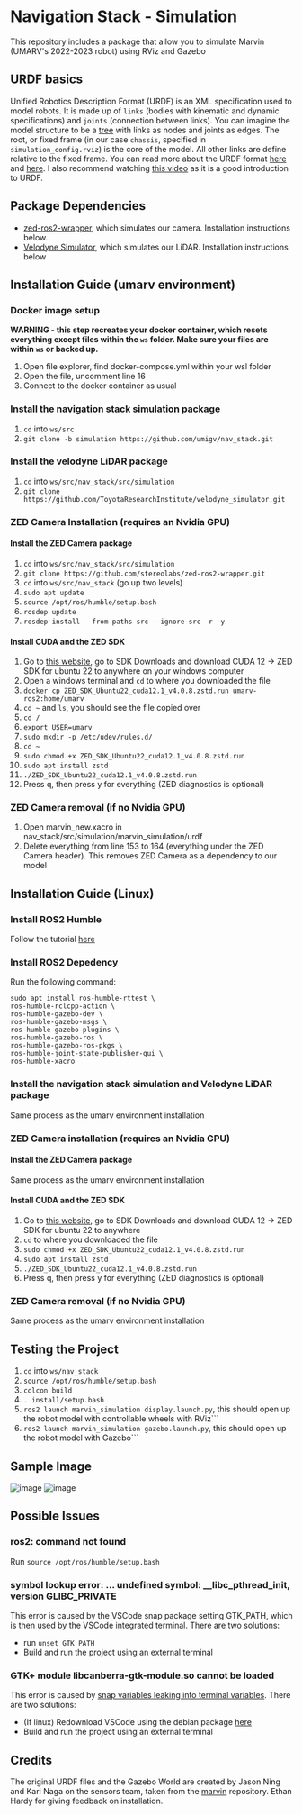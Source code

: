 # Navigation Stack - Simulation
This repository includes a package that allow you to simulate Marvin (UMARV's 2022-2023 robot) using RViz and Gazebo

## URDF basics
Unified Robotics Description Format (URDF) is an XML specification used to model robots. It is made up of ```links``` (bodies with kinematic and dynamic specifications) and ```joints``` (connection between links). You can imagine the model structure to be a [tree](https://en.wikipedia.org/wiki/Tree_(data_structure)) with links as nodes and joints as edges. The root, or fixed frame (in our case ```chassis```, specified in ```simulation_config.rviz```) is the core of the model. All other links are define relative to the fixed frame. You can read more about the URDF format [here](https://wiki.ros.org/urdf/XML) and [here](https://navigation.ros.org/setup_guides/urdf/setup_urdf.html#urdf-and-the-robot-state-publisher). I also recommend watching [this video](https://youtu.be/CwdbsvcpOHM?si=mOkKDYqQnHFhNE2T) as it is a good introduction to URDF.

## Package Dependencies
- [zed-ros2-wrapper](https://github.com/stereolabs/zed-ros2-wrapper), which simulates our camera. Installation instructions below.
- [Velodyne Simulator](https://github.com/ToyotaResearchInstitute/velodyne_simulator), which simulates our LiDAR. Installation instructions below

## Installation Guide (umarv environment)
### Docker image setup
**WARNING - this step recreates your docker container, which resets everything except files within the ```ws``` folder. Make sure your files are within ```ws``` or backed up.**
1. Open file explorer, find docker-compose.yml within your wsl folder
2. Open the file, uncomment line 16 
3. Connect to the docker container as usual

### Install the navigation stack simulation package
1. ```cd``` into ```ws/src```
2. ```git clone -b simulation https://github.com/umigv/nav_stack.git```

### Install the velodyne LiDAR package
1. ```cd``` into ```ws/src/nav_stack/src/simulation```
2. ```git clone https://github.com/ToyotaResearchInstitute/velodyne_simulator.git```

### ZED Camera Installation (requires an Nvidia GPU)
#### Install the ZED Camera package
1. ```cd``` into ```ws/src/nav_stack/src/simulation```
2. ```git clone https://github.com/stereolabs/zed-ros2-wrapper.git```
3. ```cd``` into ```ws/src/nav_stack``` (go up two levels)
4. ```sudo apt update```
5. ```source /opt/ros/humble/setup.bash```
6. ```rosdep update```
7. ```rosdep install --from-paths src --ignore-src -r -y```

#### Install CUDA and the ZED SDK
1. Go to [this website](https://www.stereolabs.com/developers/release/), go to SDK Downloads and download CUDA 12 -> ZED SDK for ubuntu 22 to anywhere on your windows computer
2. Open a windows terminal and ```cd``` to where you downloaded the file
3. ```docker cp ZED_SDK_Ubuntu22_cuda12.1_v4.0.8.zstd.run umarv-ros2:home/umarv```
4. ```cd ~``` and ```ls```, you should see the file copied over
5. ```cd /```
6. ```export USER=umarv```
7. ```sudo mkdir -p /etc/udev/rules.d/```
8. ```cd ~```
9. ```sudo chmod +x ZED_SDK_Ubuntu22_cuda12.1_v4.0.8.zstd.run```
10. ```sudo apt install zstd```
11. ```./ZED_SDK_Ubuntu22_cuda12.1_v4.0.8.zstd.run```
12. Press q, then press y for everything (ZED diagnostics is optional)

### ZED Camera removal (if no Nvidia GPU)
1. Open marvin_new.xacro in nav_stack/src/simulation/marvin_simulation/urdf
2. Delete everything from line 153 to 164 (everything under the ZED Camera header). This removes ZED Camera as a dependency to our model


## Installation Guide (Linux)
### Install ROS2 Humble
Follow the tutorial [here](https://docs.ros.org/en/humble/Installation/Alternatives/Ubuntu-Development-Setup.html)

### Install ROS2 Depedency 
Run the following command:
```
sudo apt install ros-humble-rttest \
ros-humble-rclcpp-action \
ros-humble-gazebo-dev \
ros-humble-gazebo-msgs \
ros-humble-gazebo-plugins \
ros-humble-gazebo-ros \
ros-humble-gazebo-ros-pkgs \
ros-humble-joint-state-publisher-gui \
ros-humble-xacro
```

### Install the navigation stack simulation and Velodyne LiDAR package
Same process as the umarv environment installation

### ZED Camera installation (requires an Nvidia GPU)
#### Install the ZED Camera package
Same process as the umarv environment installation

#### Install CUDA and the ZED SDK
1. Go to [this website](https://www.stereolabs.com/developers/release/), go to SDK Downloads and download CUDA 12 -> ZED SDK for ubuntu 22 to anywhere
2. ```cd``` to where you downloaded the file
9. ```sudo chmod +x ZED_SDK_Ubuntu22_cuda12.1_v4.0.8.zstd.run```
10. ```sudo apt install zstd```
11. ```./ZED_SDK_Ubuntu22_cuda12.1_v4.0.8.zstd.run```
12. Press q, then press y for everything (ZED diagnostics is optional)
    
### ZED Camera removal (if no Nvidia GPU)
Same process as the umarv environment installation

## Testing the Project
1. ```cd``` into ```ws/nav_stack```
2. ```source /opt/ros/humble/setup.bash```
3. ```colcon build```
4. ```. install/setup.bash```
5. ```ros2 launch marvin_simulation display.launch.py```, this should open up the robot model with controllable wheels with RViz```
6. ```ros2 launch marvin_simulation gazebo.launch.py```, this should open up the robot model with Gazebo```

## Sample Image
![image](https://github.com/umigv/nav_stack/assets/71594512/cde0a60f-b5a3-47b7-b05a-c7afba1f751d)
![image](https://github.com/umigv/nav_stack/assets/71594512/0ef3b50e-5b1a-42f2-a5a8-bbf3d5d2e234)

## Possible Issues
### ros2: command not found
Run ```source /opt/ros/humble/setup.bash```

### symbol lookup error: ... undefined symbol: __libc_pthread_init, version GLIBC_PRIVATE
This error is caused by the VSCode snap package setting GTK_PATH, which is then used by the VSCode integrated terminal. There are two solutions:
- run ``` unset GTK_PATH ```
- Build and run the project using an external terminal

### GTK+ module libcanberra-gtk-module.so cannot be loaded  
This error is caused by [snap variables leaking into terminal variables](https://github.com/microsoft/vscode/issues/179086). There are two solutions:
- (If linux) Redownload VSCode using the debian package [here](https://code.visualstudio.com/download)
- Build and run the project using an external terminal

## Credits
The original URDF files and the Gazebo World are created by Jason Ning and Kari Naga on the sensors team, taken from the [marvin](https://github.com/umigv/marvin/tree/main/urdf) repository.
Ethan Hardy for giving feedback on installation.
